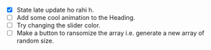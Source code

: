 - [x] State late update ho rahi h.
- [ ] Add some cool animation to the Heading.
- [ ] Try changing the slider color.
- [ ] Make a button to ransomize the array i.e. generate a new array of random size.